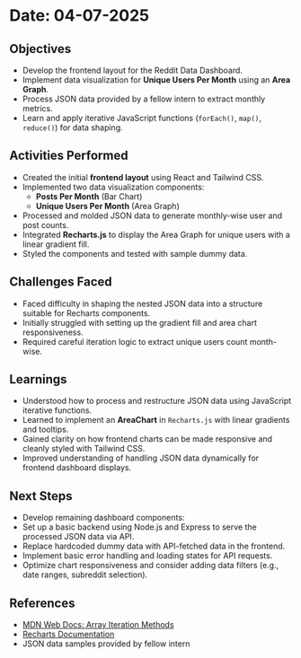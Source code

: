 # Date: 04-07-2025

## Objectives
- Develop the frontend layout for the Reddit Data Dashboard.
- Implement data visualization for **Unique Users Per Month** using an **Area Graph**.
- Process JSON data provided by a fellow intern to extract monthly metrics.
- Learn and apply iterative JavaScript functions (`forEach()`, `map()`, `reduce()`) for data shaping.

## Activities Performed
- Created the initial **frontend layout** using React and Tailwind CSS.
- Implemented two data visualization components:
  - **Posts Per Month** (Bar Chart)
  - **Unique Users Per Month** (Area Graph)
- Processed and molded JSON data to generate monthly-wise user and post counts.
- Integrated **Recharts.js** to display the Area Graph for unique users with a linear gradient fill.
- Styled the components and tested with sample dummy data.

## Challenges Faced
- Faced difficulty in shaping the nested JSON data into a structure suitable for Recharts components.
- Initially struggled with setting up the gradient fill and area chart responsiveness.
- Required careful iteration logic to extract unique users count month-wise.

## Learnings
- Understood how to process and restructure JSON data using JavaScript iterative functions.
- Learned to implement an **AreaChart** in `Recharts.js` with linear gradients and tooltips.
- Gained clarity on how frontend charts can be made responsive and cleanly styled with Tailwind CSS.
- Improved understanding of handling JSON data dynamically for frontend dashboard displays.

## Next Steps
- Develop remaining dashboard components:
- Set up a basic backend using Node.js and Express to serve the processed JSON data via API.
- Replace hardcoded dummy data with API-fetched data in the frontend.
- Implement basic error handling and loading states for API requests.
- Optimize chart responsiveness and consider adding data filters (e.g., date ranges, subreddit selection).

## References
- [MDN Web Docs: Array Iteration Methods](https://developer.mozilla.org/en-US/docs/Web/JavaScript/Reference/Global_Objects/Array)
- [Recharts Documentation](https://recharts.org/en-US/)
- JSON data samples provided by fellow intern

